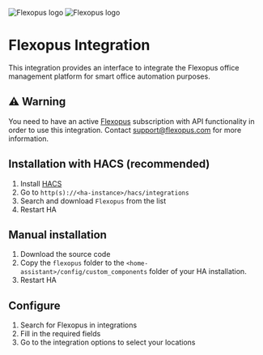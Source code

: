 ![Flexopus logo](https://brands.home-assistant.io/_/flexopus/dark_logo@2x.png#gh-dark-mode-only)
![Flexopus logo](https://brands.home-assistant.io/_/flexopus/logo@2x.png#gh-light-mode-only)

# Flexopus Integration
This integration provides an interface to integrate the Flexopus office management platform for smart office automation purposes.

## ⚠️ Warning
You need to have an active [Flexopus](https://flexopus.com) subscription with API functionality in order to use this integration. Contact [support@flexopus.com](mailto:support@flexopus.com) for more information.

## Installation with HACS (recommended)
1. Install [HACS](https://hacs.xyz/docs/use/download/download/)
1. Go to `http(s)://<ha-instance>/hacs/integrations`
1. Search and download `Flexopus` from the list
1. Restart HA

## Manual installation
1. Download the source code 
1. Copy the `flexopus` folder to the `<home-assistant>/config/custom_components` folder of your HA installation.
1. Restart HA

## Configure
1. Search for Flexopus in integrations
1. Fill in the required fields
1. Go to the integration options to select your locations
